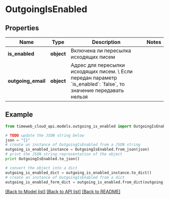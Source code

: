 # OutgoingIsEnabled


## Properties
Name | Type | Description | Notes
------------ | ------------- | ------------- | -------------
**is_enabled** | **object** | Включена ли пересылка исходящих писем | 
**outgoing_email** | **object** | Адрес для пересылки исходящих писем. \\  Если передан параметр &#x60;is_enabled&#x60;: &#x60;false&#x60;, то значение передавать нельзя | 

## Example

```python
from timeweb_cloud_api.models.outgoing_is_enabled import OutgoingIsEnabled

# TODO update the JSON string below
json = "{}"
# create an instance of OutgoingIsEnabled from a JSON string
outgoing_is_enabled_instance = OutgoingIsEnabled.from_json(json)
# print the JSON string representation of the object
print OutgoingIsEnabled.to_json()

# convert the object into a dict
outgoing_is_enabled_dict = outgoing_is_enabled_instance.to_dict()
# create an instance of OutgoingIsEnabled from a dict
outgoing_is_enabled_form_dict = outgoing_is_enabled.from_dict(outgoing_is_enabled_dict)
```
[[Back to Model list]](../README.md#documentation-for-models) [[Back to API list]](../README.md#documentation-for-api-endpoints) [[Back to README]](../README.md)


